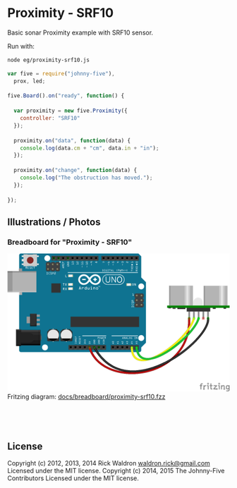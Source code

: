 <!--remove-start-->

# Proximity - SRF10


Basic sonar Proximity example with SRF10 sensor.


Run with:
```bash
node eg/proximity-srf10.js
```

<!--remove-end-->

```javascript
var five = require("johnny-five"),
  prox, led;

five.Board().on("ready", function() {

  var proximity = new five.Proximity({
    controller: "SRF10"
  });

  proximity.on("data", function(data) {
    console.log(data.cm + "cm", data.in + "in");
  });

  proximity.on("change", function(data) {
    console.log("The obstruction has moved.");
  });

});

```


## Illustrations / Photos


### Breadboard for "Proximity - SRF10"



![docs/breadboard/proximity-srf10.png](breadboard/proximity-srf10.png)<br>
Fritzing diagram: [docs/breadboard/proximity-srf10.fzz](breadboard/proximity-srf10.fzz)

&nbsp;





&nbsp;

<!--remove-start-->

## License
Copyright (c) 2012, 2013, 2014 Rick Waldron <waldron.rick@gmail.com>
Licensed under the MIT license.
Copyright (c) 2014, 2015 The Johnny-Five Contributors
Licensed under the MIT license.

<!--remove-end-->
